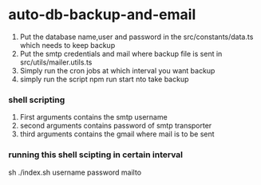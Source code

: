 # auto-db-backup-and-email

1. Put the database name,user and password in the src/constants/data.ts which needs to keep backup
2. Put the smtp credentials and mail where backup file is sent in src/utils/mailer.utils.ts
3. Simply run the cron jobs at which interval you want backup
4. simply run the script npm run start nto take backup

### shell scripting

1. First arguments contains the smtp username
2. second arguments contains password of smtp transporter
3. third arguments contains the gmail where mail is to be sent

### running this shell scipting in certain interval

sh ./index.sh username password mailto

